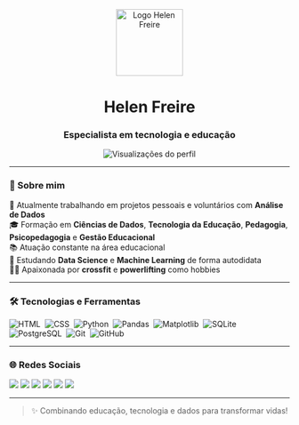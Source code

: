 <div align="center">
  <img src="URL_DA_SUA_LOGO" width="120" alt="Logo Helen Freire">
  <h1>Helen Freire</h1>
  <h3>Especialista em tecnologia e educação</h3>
  <img src="https://komarev.com/ghpvc/?username=helen-13&color=yellow" alt="Visualizações do perfil" />
</div>

---

### 👋 Sobre mim

🎯 Atualmente trabalhando em projetos pessoais e voluntários com **Análise de Dados**  
🎓 Formação em **Ciências de Dados**, **Tecnologia da Educação**, **Pedagogia**, **Psicopedagogia** e **Gestão Educacional**  
📚 Atuação constante na área educacional  
🧠 Estudando **Data Science** e **Machine Learning** de forma autodidata  
🏋️‍♀️ Apaixonada por **crossfit** e **powerlifting** como hobbies

---

### 🛠️ Tecnologias e Ferramentas

![HTML](https://img.shields.io/badge/-HTML-05122A?style=flat&logo=HTML5)&nbsp;
![CSS](https://img.shields.io/badge/-CSS-05122A?style=flat&logo=CSS3)&nbsp;
![Python](https://img.shields.io/badge/-Python-05122A?style=flat&logo=python)&nbsp;
![Pandas](https://img.shields.io/badge/-Pandas-05122A?style=flat&logo=pandas)&nbsp;
![Matplotlib](https://img.shields.io/badge/-Matplotlib-05122A?style=flat&logo=matplotlib)&nbsp;
![SQLite](https://img.shields.io/badge/-SQLite-05122A?style=flat&logo=sqlite)&nbsp;
![PostgreSQL](https://img.shields.io/badge/-PostgreSQL-05122A?style=flat&logo=postgresql)&nbsp;
![Git](https://img.shields.io/badge/-Git-05122A?style=flat&logo=git)&nbsp;
![GitHub](https://img.shields.io/badge/-GitHub-05122A?style=flat&logo=github)&nbsp;

---

### 🌐 Redes Sociais

<a href="https://github.com/helen-13"><img src="https://img.shields.io/badge/-GitHub-000?style=for-the-badge&logo=github&logoColor=white"></a>
<a href="https://instagram.com/freirehelen"><img src="https://img.shields.io/badge/-Instagram-E4405F?style=for-the-badge&logo=instagram&logoColor=white"></a>
<a href="https://www.twitch.tv/queenskull13"><img src="https://img.shields.io/badge/-Twitch-9146FF?style=for-the-badge&logo=twitch&logoColor=white"></a>
<a href="https://discord.gg/helen.freire#9634"><img src="https://img.shields.io/badge/-Discord-7289DA?style=for-the-badge&logo=discord&logoColor=white"></a>
<a href="mailto:hg.freire.hg@gmail.com"><img src="https://img.shields.io/badge/-Gmail-D14836?style=for-the-badge&logo=gmail&logoColor=white"></a>
<a href="https://www.linkedin.com/in/helen-freire/"><img src="https://img.shields.io/badge/-LinkedIn-0077B5?style=for-the-badge&logo=linkedin&logoColor=white"></a>

---

> ✨ Combinando educação, tecnologia e dados para transformar vidas!
